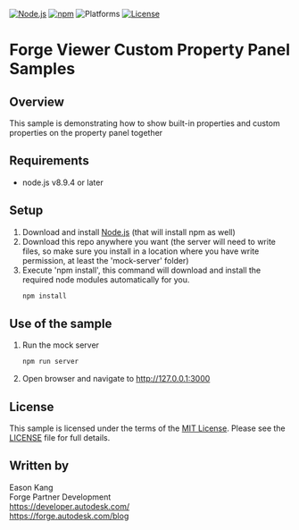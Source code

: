 [![Node.js](https://img.shields.io/badge/Node.js-8.9.4-blue.svg)](https://nodejs.org/)
[![npm](https://img.shields.io/badge/npm-5.8.0-blue.svg)](https://www.npmjs.com/)
![Platforms](https://img.shields.io/badge/platform-windows%20%7C%20osx%20%7C%20linux-lightgray.svg)
[![License](http://img.shields.io/:license-mit-blue.svg)](http://opensource.org/licenses/MIT)

# Forge Viewer Custom Property Panel Samples

## Overview

This sample is demonstrating how to show built-in properties and custom properties on the property panel together

## Requirements

* node.js v8.9.4 or later

<a name="setup"></a>
## Setup

1. Download and install [Node.js](http://nodejs.org/) (that will install npm as well)
2. Download this repo anywhere you want (the server will need to write files, so make sure you install in
   a location where you have write permission, at least the 'mock-server' folder)
3. Execute 'npm install', this command will download and install the required node modules automatically for you. <br />
   ```bash
   npm install
   ```

<a name="UseOfTheSample"></a>
## Use of the sample

1. Run the mock server <br />
   ```bash
   npm run server
   ```

2. Open browser and navigate to http://127.0.0.1:3000 <br />


## License

This sample is licensed under the terms of the [MIT License](http://opensource.org/licenses/MIT).
Please see the [LICENSE](LICENSE) file for full details.

## Written by

Eason Kang <br />
Forge Partner Development <br />
https://developer.autodesk.com/ <br />
https://forge.autodesk.com/blog <br />